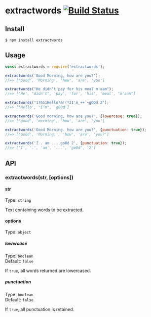 # extractwords [![Build Status](https://api.travis-ci.com/f-a-r-a-z/extractwords.svg?branch=master)](https://travis-ci.com/f-a-r-a-z/extractwords)



## Install

```
$ npm install extractwords
```


## Usage

```js
const extractwords = require('extractwords');

extractwords('Good Morning, how are you?');
//=> ['Good', 'Morning', 'how', 'are', 'you']

extractwords("He didn't pay for his meal m'aam");
//=> ['He', "didn't", 'pay', 'for', 'his', 'meal', "m'aam"]

extractwords("17651Hello*&!(*2I'm_++`~gOOd 2");
//=> ['Hello', "I'm", 'gOOd']

extractwords('Good morning, how are you?', {lowercase: true});
//=> ['good', 'morning', 'how', 'are', 'you']

extractwords('Good Morning. how are you?', {punctuation: true});
//=> ['Good', 'Morning.', 'how', 'are', 'you?']

extractwords('I . am ... go0d 2', {punctuation: true});
//=> ['I', '.', 'am', '...', 'go0d', '2']
```


## API

### extractwords(str, [options])

#### str

Type: `string`

Text containing words to be extracted.

#### options

Type: `object`

##### lowercase

Type: `boolean`<br>
Default: `false`

If `true`, all words returned are lowercased.

##### punctuation

Type: `boolean`<br>
Default: `false`

If `true`, all punctuation is retained.
